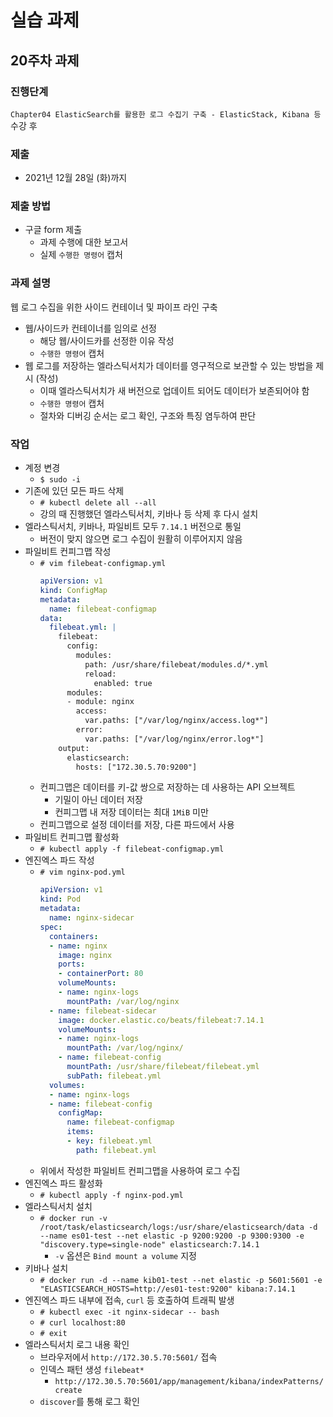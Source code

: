 # 실습 과제

## 20주차 과제

### 진행단계
`Chapter04 ElasticSearch를 활용한 로그 수집기 구축 - ElasticStack, Kibana 등` 수강 후

### 제출
* 2021년 12월 28일 (화)까지

### 제출 방법
* 구글 form 제출
  * 과제 수행에 대한 보고서
  * 실제 `수행한 명령어` 캡처

### 과제 설명
웹 로그 수집을 위한 사이드 컨테이너 및 파이프 라인 구축
* 웹/사이드카 컨테이너를 임의로 선정
  * 해당 웹/사이드카를 선정한 이유 작성
  * `수행한 명령어` 캡처
* 웹 로그를 저장하는 엘라스틱서치가 데이터를 영구적으로 보관할 수 있는 방법을 제시 (작성)
  * 이때 엘라스틱서치가 새 버전으로 업데이트 되어도 데이터가 보존되어야 함
  * `수행한 명령어` 캡처
  * 절차와 디버깅 순서는 로그 확인, 구조와 특징 염두하여 판단

### 작업
* 계정 변경
  * `$ sudo -i`
* 기존에 있던 모든 파드 삭제
  * `# kubectl delete all --all`
  * 강의 때 진행했던 엘라스틱서치, 키바나 등 삭제 후 다시 설치
* 엘라스틱서치, 키바나, 파일비트 모두 `7.14.1` 버전으로 통일
  * 버전이 맞지 않으면 로그 수집이 원활히 이루어지지 않음
* 파일비트 컨피그맵 작성
  * `# vim filebeat-configmap.yml`
    ~~~yaml
    apiVersion: v1
    kind: ConfigMap
    metadata:
      name: filebeat-configmap
    data:
      filebeat.yml: |
        filebeat:
          config:
            modules:
              path: /usr/share/filebeat/modules.d/*.yml
              reload:
                enabled: true
          modules:
          - module: nginx
            access:
              var.paths: ["/var/log/nginx/access.log*"]
            error:
              var.paths: ["/var/log/nginx/error.log*"]
        output:
          elasticsearch:
            hosts: ["172.30.5.70:9200"]
    ~~~
  * 컨피그맵은 데이터를 키-값 쌍으로 저장하는 데 사용하는 API 오브젝트
    * 기밀이 아닌 데이터 저장
    * 컨피그맵 내 저장 데이터는 최대 `1MiB` 미만
  * 컨피그맵으로 설정 데이터를 저장, 다른 파드에서 사용
* 파일비트 컨피그맵 활성화
  * `# kubectl apply -f filebeat-configmap.yml`
* 엔진엑스 파드 작성
  * `# vim nginx-pod.yml`
    ~~~yaml
    apiVersion: v1
    kind: Pod
    metadata:
      name: nginx-sidecar
    spec:
      containers:
      - name: nginx
        image: nginx
        ports:
        - containerPort: 80
        volumeMounts:
        - name: nginx-logs
          mountPath: /var/log/nginx
      - name: filebeat-sidecar
        image: docker.elastic.co/beats/filebeat:7.14.1
        volumeMounts:
        - name: nginx-logs
          mountPath: /var/log/nginx/
        - name: filebeat-config
          mountPath: /usr/share/filebeat/filebeat.yml
          subPath: filebeat.yml
      volumes:
      - name: nginx-logs
      - name: filebeat-config
        configMap:
          name: filebeat-configmap
          items:
          - key: filebeat.yml
            path: filebeat.yml
    ~~~
  * 위에서 작성한 파일비트 컨피그맵을 사용하여 로그 수집
* 엔진엑스 파드 활성화
  * `# kubectl apply -f nginx-pod.yml`
* 엘라스틱서치 설치
  * `# docker run -v /root/task/elasticsearch/logs:/usr/share/elasticsearch/data -d --name es01-test --net elastic -p 9200:9200 -p 9300:9300 -e "discovery.type=single-node" elasticsearch:7.14.1`
    * `-v` 옵션은 `Bind mount a volume` 지정
* 키바나 설치
  * `# docker run -d --name kib01-test --net elastic -p 5601:5601 -e "ELASTICSEARCH_HOSTS=http://es01-test:9200" kibana:7.14.1`
* 엔진엑스 파드 내부에 접속, `curl` 등 호출하여 트래픽 발생
  * `# kubectl exec -it nginx-sidecar -- bash`
  * `# curl localhost:80`
  * `# exit`
* 엘라스틱서치 로그 내용 확인
  * 브라우저에서 `http://172.30.5.70:5601/` 접속
  * 인덱스 패턴 생성 `filebeat*`
    * `http://172.30.5.70:5601/app/management/kibana/indexPatterns/create`
  * `discover`를 통해 로그 확인
